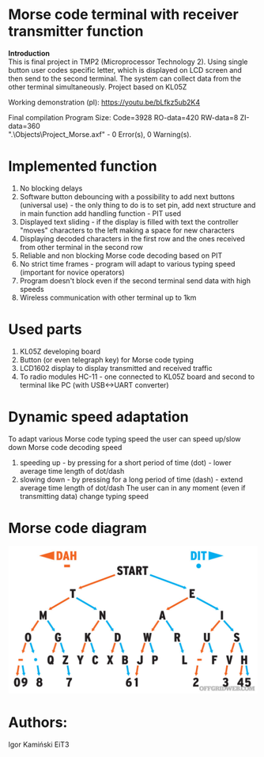 # Morse code terminal with receiver transmitter function
**Introduction** <br />
This is final project in TMP2 (Microprocessor Technology 2).
Using single button user codes specific letter, which is displayed on LCD screen and then send to the second terminal. The system can collect data from the other terminal simultaneously.
Project based on KL05Z

Working demonstration (pl): https://youtu.be/bLfkz5ub2K4

Final compilation
Program Size: Code=3928 RO-data=420 RW-data=8 ZI-data=360  
".\Objects\Project_Morse.axf" - 0 Error(s), 0 Warning(s).

# Implemented function
1) No blocking delays 
2) Software button debouncing with a possibility to add next buttons (universal use) - the only thing to do is to set pin, add next structure and in main function add handling function - PIT used
3) Displayed text sliding - if the display is filled with text the controller "moves" characters to the left making a space for new characters
4) Displaying decoded characters in the first row and the ones received from other terminal in the second row
5) Reliable and non blocking Morse code decoding based on PIT
6) No strict time frames - program will adapt to various typing speed (important for novice operators)
7) Program doesn't block even if the second terminal send data with high speeds
8) Wireless communication with other terminal up to 1km

# Used parts
1) KL05Z developing board
2) Button (or even telegraph key) for Morse code typing
3) LCD1602 display to display transmitted and received traffic
4) To radio modules HC-11 - one connected to KL05Z board and second to terminal like PC (with USB<->UART converter)

# Dynamic speed adaptation
To adapt various Morse code typing speed the user can speed up/slow down Morse code decoding speed
1) speeding up - by pressing for a short period of time (dot) - lower average time length of dot/dash
2) slowing down - by pressing for a long period of time (dash) - extend average time length of dot/dash
The user can in any moment (even if transmitting data) change typing speed

# Morse code diagram
<p align="center">
  <img src="img/morse_chart.jpg" width="800" title="hover text">
</p>

# Authors:
Igor Kamiński EiT3
